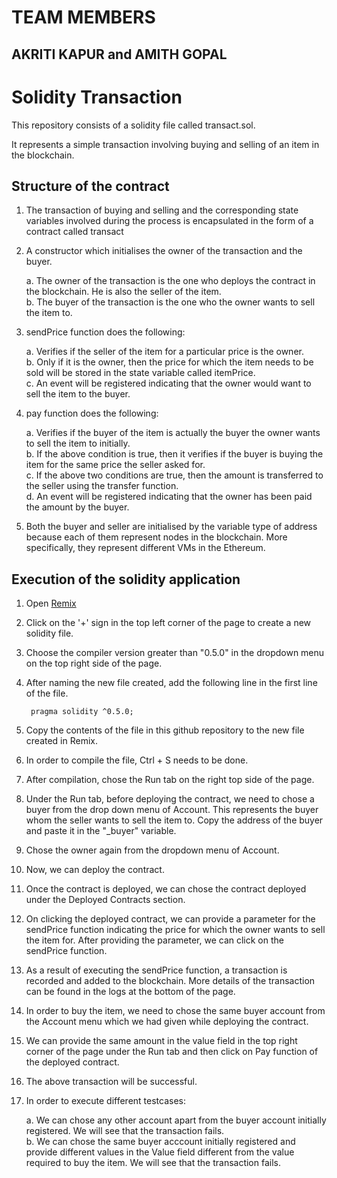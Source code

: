 # TEAM MEMBERS

## AKRITI KAPUR and AMITH GOPAL

# Solidity Transaction

This repository consists of a solidity file called transact.sol.

It represents a simple transaction involving buying and selling of an item in the blockchain.

## Structure of the contract

1. The transaction of buying and selling and the corresponding state variables involved during the process is encapsulated in the form of a contract called transact

2. A constructor which initialises the owner of the transaction and the buyer. 

      a. The owner of the transaction is the one who deploys the contract in the blockchain. He is also the seller of the item.  
      b. The buyer of the transaction is the one who the owner wants to sell the item to.

3. sendPrice function does the following:

      a. Verifies if the seller of the item for a particular price is the owner.  
      b. Only if it is the owner, then the price for which the item needs to be sold will be stored in the state variable called itemPrice.  
      c. An event will be registered indicating that the owner would want to sell the item to the buyer.

4. pay function does the following:

      a. Verifies if the buyer of the item is actually the buyer the owner wants to sell the item to initially.  
      b. If the above condition is true, then it verifies if the buyer is buying the item for the same price the seller asked for.  
      c. If the above two conditions are true, then the amount is transferred to the seller using the transfer function.  
      d. An event will be registered indicating that the owner has been paid the amount by the buyer.
      
5. Both the buyer and seller are initialised by the variable type of address because each of them represent nodes in the blockchain. More specifically, they represent different VMs in the Ethereum.

## Execution of the solidity application

1. Open <a href="https://remix.ethereum.org/#optimize=false&version=soljson-v0.5.6+commit.b259423e.js">Remix</a>

2. Click on the '+' sign in the top left corner of the page to create a new solidity file.

3. Choose the compiler version  greater than "0.5.0" in the dropdown menu on the top right side of the page.

4. After naming the new file created, add the following line in the first line of the file.  

        pragma solidity ^0.5.0;

5. Copy the contents of the file in this github repository to the new file created in Remix.

6. In order to compile the file, Ctrl + S needs to be done.

7. After compilation, chose the Run tab on the right top side of the page. 

8. Under the Run tab, before deploying the contract, we need to chose a buyer from the drop down menu of Account. This represents the buyer whom the seller wants to sell the item to. Copy the address of the buyer and paste it in the "_buyer" variable. 

9. Chose the owner again from the dropdown menu of Account.

10. Now, we can deploy the contract.

11. Once the contract is deployed, we can chose the contract deployed under the Deployed Contracts section. 

12. On clicking the deployed contract, we can provide a parameter for the sendPrice function indicating the price for which the owner wants to sell the item for. After providing the parameter, we can click on the sendPrice function. 

13. As a result of executing the sendPrice function, a transaction is recorded and added to the blockchain. More details of the transaction can be found in the logs at the bottom of the page. 

14. In order to buy the item, we need to chose the same buyer account from the Account menu which we had given while deploying the contract. 

15. We can provide the same amount in the value field in the top right corner of the page under the Run tab and then click on Pay function of the deployed contract.

16. The above transaction will be successful.

17. In order to execute different testcases:  

       a. We can chose any other account apart from the buyer account initially registered. We will see that the transaction fails.  
       b. We can chose the same buyer acccount initially registered and provide different values in the Value field different from the value required to buy the item. We will see that the transaction fails.  
        
  
